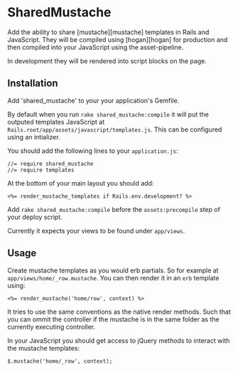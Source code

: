# SharedMustache

Add the ability to share [mustache][mustache] templates in Rails and
JavaScript. They will be compiled using [hogan][hogan] for production and
then compiled into your JavaScript using the asset-pipeline.

In development they will be rendered into script blocks on the page.

## Installation

Add 'shared_mustache' to your your application's Gemfile.

By default when you run `rake shared_mustache:compile` it will put the outputed
templates JavaScript at `Rails.root/app/assets/javascript/templates.js`. This
can be configured using an intializer.

You should add the following lines to your `application.js`:

    //= require shared_mustache
    //= require templates

At the bottom of your main layout you should add:

    <%= render_mustache_templates if Rails.env.development? %>

Add `rake shared_mustache:compile` before the `assets:precompile` step of your
deploy script.

Currently it expects your views to be found under `app/views`.

## Usage

Create mustache templates as you would erb partials. So for example at
`app/views/home/_row.mustache`. You can then render it in an `erb` template
using:

    <%= render_mustache('home/row', context) %>

It tries to use the same conventions as the native render methods. Such that
you can ommit the controller if the mustache is in the same folder as the
currently executing controller.

In your JavaScript you should get access to jQuery methods to interact with the
mustache templates:

    $.mustache('home/_row', context);


